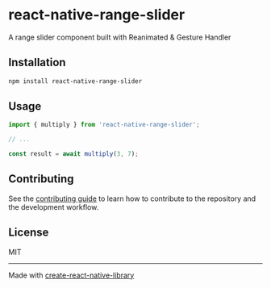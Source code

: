 # react-native-range-slider

A range slider component built with Reanimated & Gesture Handler

## Installation

```sh
npm install react-native-range-slider
```

## Usage

```js
import { multiply } from 'react-native-range-slider';

// ...

const result = await multiply(3, 7);
```

## Contributing

See the [contributing guide](CONTRIBUTING.md) to learn how to contribute to the repository and the development workflow.

## License

MIT

---

Made with [create-react-native-library](https://github.com/callstack/react-native-builder-bob)
